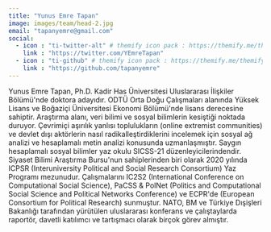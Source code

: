 ```yaml
---
title: "Yunus Emre Tapan"
image: images/team/head-2.jpg
email: "tapanyemre@gmail.com"
social:
  - icon : "ti-twitter-alt" # themify icon pack : https://themify.me/themify-icons
    link : "https://twitter.com/YEmreTapan"
  - icon : "ti-github" # themify icon pack : https://themify.me/themify-icons
    link : "https://github.com/tapanyemre"
---
```


Yunus Emre Tapan, Ph.D. Kadir Has Üniversitesi Uluslararası İlişkiler Bölümü'nde doktora adayıdır. ODTÜ Orta Doğu Çalışmaları alanında Yüksek Lisans ve Boğaziçi Üniversitesi Ekonomi Bölümü'nde lisans derecesine sahiptir. Araştırma alanı, veri bilimi ve sosyal bilimlerin kesiştiği noktada duruyor. Çevrimiçi aşırılık yanlısı toplulukların (online extremist communities) ve devlet dışı aktörlerin nasıl radikalleştirdiklerini incelemek için sosyal ağ analizi ve hesaplamalı metin analizi konusunda uzmanlaşmıştır. Saygın hesaplamalı sosyal bilimler yaz okulu SICSS-21 düzenleyicilerindendir. Siyaset Bilimi Araştırma Bursu'nun sahiplerinden biri olarak 2020 yılında ICPSR (Interuniversity Political and Social Research Consortium) ​​Yaz Programı mezunudur. Çalışmalarını IC2S2 (International Conference on Computational Social Science), PaCSS & PolNet (Politics and Computational Social Science and Political Networks Conference) ve ECPR'de (European Consortium for Political Research) sunmuştur. NATO, BM ve Türkiye Dışişleri Bakanlığı tarafından yürütülen uluslararası konferans ve çalıştaylarda raportör, davetli katılımcı ve tartışmacı olarak birçok görev almıştır.
